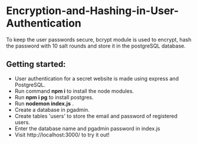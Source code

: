 # Encryption-and-Hashing-in-User-Authentication
To keep the user passwords secure, bcrypt module is used to encrypt, hash the password with 10 salt rounds and store it in the postgreSQL database.

<h2>Getting started:</h2>
<ul>
  <li>User authentication for a secret website is made using express and PostgreSQL.</li>
  <li>Run command <b>npm i</b> to install the node modules.</li>
  <li>Run <b>npm i pg</b> to install postgres.</li>
  <li>Run <b>nodemon index.js</b> .</li>
  <li>Create a database in pgadmin.</li>
  <li>Create tables 'users' to store the email and password of registered users.</li>
  <li>Enter the database name and pgadmin password in index.js</li>
  <li>Visit http://localhost:3000/ to try it out!</li>
</ul>
